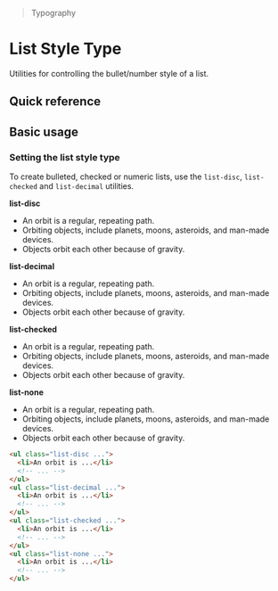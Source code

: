 > Typography

# List Style Type

Utilities for controlling the bullet/number style of a list.

## Quick reference

<qr-table />

## Basic usage

### Setting the list style type
To create bulleted, checked or numeric lists, use the `list-disc`, `list-checked` and `list-decimal` utilities.

<theme-switcher />

<example-container>
  <div class="ex-inner-box max-w-full flex flex-col gap-16">
    <div>
      <strong>list-disc</strong>
      <ul class="list-disc list-inside">
        <li>An orbit is a regular, repeating path.</li>
        <li>Orbiting objects, include planets, moons, asteroids, and man-made devices.</li>
        <li>Objects orbit each other because of gravity.</li>
      </ul>
    </div>
    <div>
      <strong>list-decimal</strong>
      <ul class="list-decimal list-inside">
        <li>An orbit is a regular, repeating path.</li>
        <li>Orbiting objects, include planets, moons, asteroids, and man-made devices.</li>
        <li>Objects orbit each other because of gravity.</li>
      </ul>
    </div>
    <div>
      <strong>list-checked</strong>
      <ul class="list-checked list-inside">
        <li>An orbit is a regular, repeating path.</li>
        <li>Orbiting objects, include planets, moons, asteroids, and man-made devices.</li>
        <li>Objects orbit each other because of gravity.</li>
      </ul>
    </div>
    <div>
      <strong>list-none</strong>
      <ul class="list-none">
        <li>An orbit is a regular, repeating path.</li>
        <li>Orbiting objects, include planets, moons, asteroids, and man-made devices.</li>
        <li>Objects orbit each other because of gravity.</li>
      </ul>
    </div>
  </div>
</example-container>

```html
<ul class="list-disc ...">
  <li>An orbit is ...</li>
  <!-- ... -->
</ul>
<ul class="list-decimal ...">
  <li>An orbit is ...</li>
  <!-- ... -->
</ul>
<ul class="list-checked ...">
  <li>An orbit is ...</li>
  <!-- ... -->
</ul>
<ul class="list-none ...">
  <li>An orbit is ...</li>
  <!-- ... -->
</ul>
```